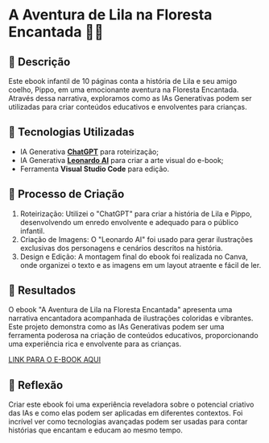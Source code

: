 # A Aventura de Lila na Floresta Encantada 🌳✨

## 📒 Descrição
Este ebook infantil de 10 páginas conta a história de Lila e seu amigo coelho, Pippo, em uma emocionante aventura na Floresta Encantada. Através dessa narrativa, exploramos como as IAs Generativas podem ser utilizadas para criar conteúdos educativos e envolventes para crianças.

## 🤖 Tecnologias Utilizadas
- IA Generativa **[ChatGPT](https://chat.openai.com)** para roteirização;
- IA Generativa **[Leonardo AI](https://amma.app)** para criar a arte visual do e-book;
- Ferramenta **Visual Studio Code** para edição.

## 🧐 Processo de Criação
1. Roteirização: Utilizei o "ChatGPT" para criar a história de Lila e Pippo, desenvolvendo um enredo envolvente e adequado para o público infantil.
2. Criação de Imagens: O "Leonardo AI" foi usado para gerar ilustrações exclusivas dos personagens e cenários descritos na história.
3. Design e Edição: A montagem final do ebook foi realizada no Canva, onde organizei o texto e as imagens em um layout atraente e fácil de ler.

## 🚀 Resultados
O ebook "A Aventura de Lila na Floresta Encantada" apresenta uma narrativa encantadora acompanhada de ilustrações coloridas e vibrantes. Este projeto demonstra como as IAs Generativas podem ser uma ferramenta poderosa na criação de conteúdos educativos, proporcionando uma experiência rica e envolvente para as crianças.

[LINK PARA O E-BOOK AQUI](lab-natty-or-not/EBOOK/A-Aventura-de-Lila-na-Floresta-Encantada.pdf)

## 💭 Reflexão
Criar este ebook foi uma experiência reveladora sobre o potencial criativo das IAs e como elas podem ser aplicadas em diferentes contextos. Foi incrível ver como tecnologias avançadas podem ser usadas para contar histórias que encantam e educam ao mesmo tempo.